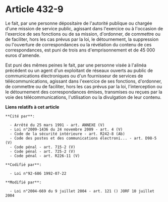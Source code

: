 # Article 432-9

Le fait, par une personne dépositaire de l'autorité publique ou chargée d'une mission de service public, agissant dans
l'exercice ou à l'occasion de l'exercice de ses fonctions ou de sa mission, d'ordonner, de commettre ou de faciliter, hors
les cas prévus par la loi, le détournement, la suppression ou l'ouverture de correspondances ou la révélation du contenu de
ces correspondances, est puni de trois ans d'emprisonnement et de 45 000 euros d'amende.

Est puni des mêmes peines le fait, par une personne visée à l'alinéa précédent ou un agent d'un exploitant de réseaux ouverts
au public de communications électroniques ou d'un fournisseur de services de télécommunications, agissant dans l'exercice de
ses fonctions, d'ordonner, de commettre ou de faciliter, hors les cas prévus par la loi, l'interception ou le détournement
des correspondances émises, transmises ou reçues par la voie des télécommunications, l'utilisation ou la divulgation de leur
contenu.

**Liens relatifs à cet article**

	**Cité par**:

	  - Arrêté du 25 mars 1991 - art. ANNEXE (V)
	  - Loi n°2009-1436 du 24 novembre 2009 - art. 4 (V)
	  - Code de la sécurité intérieure - art. R242-8 (Ab)
	  - Code des postes et des communications électroni... - art. D98-5 (V)
	  - Code pénal - art. 715-2 (V)
	  - Code pénal - art. 725-2 (V)
	  - Code pénal - art. R226-11 (V)

	**Codifié par**:

	  - Loi n°92-686 1992-07-22

	**Modifié par**:

	  - Loi n°2004-669 du 9 juillet 2004 - art. 121 () JORF 10 juillet 2004
